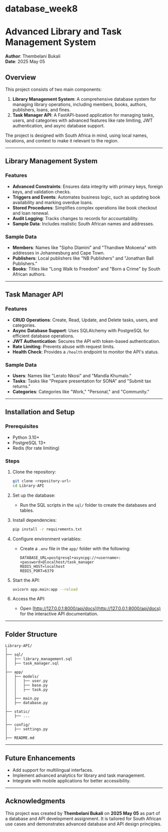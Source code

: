 # database_week8

# Advanced Library and Task Management System

**Author**: Thembelani Bukali  
**Date**: 2025 May 05  

## Overview

This project consists of two main components:
1. **Library Management System**: A comprehensive database system for managing library operations, including members, books, authors, publishers, loans, and fines.
2. **Task Manager API**: A FastAPI-based application for managing tasks, users, and categories with advanced features like rate limiting, JWT authentication, and async database support.

The project is designed with South Africa in mind, using local names, locations, and context to make it relevant to the region.

---

## Library Management System

### Features
- **Advanced Constraints**: Ensures data integrity with primary keys, foreign keys, and validation checks.
- **Triggers and Events**: Automates business logic, such as updating book availability and marking overdue loans.
- **Stored Procedures**: Simplifies complex operations like book checkout and loan renewal.
- **Audit Logging**: Tracks changes to records for accountability.
- **Sample Data**: Includes realistic South African names and addresses.

### Sample Data
- **Members**: Names like "Sipho Dlamini" and "Thandiwe Mokoena" with addresses in Johannesburg and Cape Town.
- **Publishers**: Local publishers like "NB Publishers" and "Jonathan Ball Publishers."
- **Books**: Titles like "Long Walk to Freedom" and "Born a Crime" by South African authors.

---

## Task Manager API

### Features
- **CRUD Operations**: Create, Read, Update, and Delete tasks, users, and categories.
- **Async Database Support**: Uses SQLAlchemy with PostgreSQL for efficient database operations.
- **JWT Authentication**: Secures the API with token-based authentication.
- **Rate Limiting**: Prevents abuse with request limits.
- **Health Check**: Provides a `/health` endpoint to monitor the API's status.

### Sample Data
- **Users**: Names like "Lerato Nkosi" and "Mandla Khumalo."
- **Tasks**: Tasks like "Prepare presentation for SONA" and "Submit tax returns."
- **Categories**: Categories like "Work," "Personal," and "Community."

---

## Installation and Setup

### Prerequisites
- Python 3.10+
- PostgreSQL 13+
- Redis (for rate limiting)

### Steps
1. Clone the repository:
   ```bash
   git clone <repository-url>
   cd Library-API
   ```

2. Set up the database:
   - Run the SQL scripts in the `sql/` folder to create the databases and tables.

3. Install dependencies:
   ```bash
   pip install -r requirements.txt
   ```

4. Configure environment variables:
   - Create a `.env` file in the `app/` folder with the following:
     ```
     DATABASE_URL=postgresql+asyncpg://<username>:<password>@localhost/task_manager
     REDIS_HOST=localhost
     REDIS_PORT=6379
     ```

5. Start the API:
   ```bash
   uvicorn app.main:app --reload
   ```

6. Access the API:
   - Open [http://127.0.0.1:8000/api/docs](http://127.0.0.1:8000/api/docs) for the interactive API documentation.

---

## Folder Structure

```
Library-API/
│
├── sql/
│   ├── library_management.sql
│   ├── task_manager.sql
│
├── app/
│   ├── models/
│   │   ├── user.py
│   │   ├── base.py
│   │   ├── task.py
│   │
│   ├── main.py
│   ├── database.py
│
├── static/
│   ├── ...
│
├── config/
│   ├── settings.py
│
├── README.md
```

---

## Future Enhancements
- Add support for multilingual interfaces.
- Implement advanced analytics for library and task management.
- Integrate with mobile applications for better accessibility.

---

## Acknowledgments
This project was created by **Thembelani Bukali** on **2025 May 05** as part of a database and API development assignment. It is tailored for South African use cases and demonstrates advanced database and API design principles.

